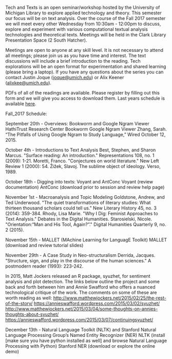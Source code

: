 Tech and Texts is an open seminar/workshop hosted by the University of Michigan Library to explore applied technology and theory. This semester our focus will be on text analysis. Over the course of the Fall 2017 semester we will meet every other Wednesday from 10:30am - 12:00pm to discuss, explore and experiment with various computational textual analysis technologies and theoretical texts. Meetings will be held in the Clark Library Presentation Space (2 South Hatcher).

Meetings are open to anyone at any skill level. It is not necessary to attend all meetings; please join us as you have time and interest. The text discussions will include a brief introduction to the reading. Tech explorations will be an open format for experimentation and shared learning (please bring a laptop). If you have any questions about the series you can contact Justin Joque (joque@umich.edu) or Alix Keener (alixkee@umich.edu).

PDFs of all of the readings are available. Please register by filling out this form and we will give you access to download them. Last years schedule is available [here](https://docs.google.com/forms/d/e/1FAIpQLSdgnz1XNqmNPU8nAVzMtOXturYoOIHBukKJV-KHuYrnFUSwDQ/viewform).

Fall_2017 Schedule:

September 20th - Overviews: Bookworm and Google Ngram Viewer
HathiTrust Research Center Bookworm
Google Ngram Viewer
Zhang, Sarah. “The Pitfalls of Using Google Ngram to Study Language,” Wired October 12, 2015.

October 4th - Introductions to Text Analysis
Best, Stephen, and Sharon Marcus. "Surface reading: An introduction." Representations 108, no. 1 (2009): 1-21.
Moretti, Franco. "Conjectures on world literature." New Left Review 1 (2000): 54.
Žižek, Slavoj. The sublime object of ideology. Verso, 1989.

October 18th - Digging into texts: Voyant and AntConc
Voyant (review documentation)
AntConc (download prior to session and review help page)

November 1st - Macroanalysis and Topic Modeling
Goldstone, Andrew, and Ted Underwood. "The quiet transformations of literary studies: What thirteen thousand scholars could tell us." New Literary History 45, no. 3 (2014): 359-384.
Rhody, Lisa Marie. "Why I Dig: Feminist Approaches to Text Analysis." Debates in the Digital Humanities.
Starosielski, Nicole. "Orientation:“Man and His Tool, Again?”." Digital Humanities Quarterly 9, no. 2 (2015).

November 15th - MALLET (MAchine Learning for LanguagE Toolkit)
MALLET (download and review tutorial slides)

November 29th - A Case Study in Neo-structuralism
Derrida, Jacques. "Structure, sign, and play in the discourse of the human sciences." A postmodern reader (1993): 223-242.

In 2015, Matt Jockers released an R package, syuzhet, for sentiment analysis and plot detection. The links below outline the project and some back and forth between him and Annie Swafford who offers a nuanced technological critique of the work. The comments on some of these are worth reading as well:
http://www.matthewjockers.net/2015/02/25/the-rest-of-the-story/
https://annieswafford.wordpress.com/2015/03/02/syuzhet/
http://www.matthewjockers.net/2015/03/04/some-thoughts-on-annies-thoughts-about-syuzhet/
https://annieswafford.wordpress.com/2015/03/07/continuingsyuzhet/


December 13th - Natural Language Toolkit (NLTK) and Stanford Natural Language Processing Group’s Named Entity Recognizer (NER)
NLTK (install [make sure you have python installed as well] and browse Natural Language Processing with Python)
Stanford NER (download or explore the online demo)

